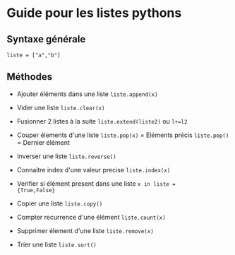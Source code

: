 # Guide pour les listes pythons
## Syntaxe générale 
<code>liste  = ["a","b"]</code>
## Méthodes 
* Ajouter éléments dans une liste
<code>liste.append(x)</code>

* Vider une liste 
<code>liste.clear(x)</code>

* Fusionner 2 listes à la suite 
<code>liste.extend(liste2)</code> ou <code>l+=l2</code>

* Couper élements d'une liste
<code>liste.pop(x)</code> = Eléments précis
<code>liste.pop()</code> = Dernier élément

* Inverser une liste
<code>liste.reverse()</code> 

* Connaitre index d'une valeur precise
<code>liste.index(x)</code> 

* Verifier si élément present dans une liste 
<code>x in liste = {True,False}</code> 

* Copier une liste
<code>liste.copy()</code>

* Compter recurrence d'une élément 
<code>liste.count(x)</code>

* Supprimer élement d'une liste
<code>liste.remove(x)</code> 

* Trier une liste
<code>liste.sort()</code>

